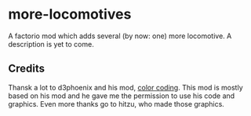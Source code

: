 # more-locomotives
A factorio mod which adds several (by now: one) more locomotive. A description is yet to come.


## Credits

Thansk a lot to d3phoenix and his mod, [color coding](https://forums.factorio.com/viewtopic.php?f=93&t=13907). This mod is mostly based on his mod and he gave me the permission to use his code and graphics. Even more thanks go to hitzu, who made those graphics. 
